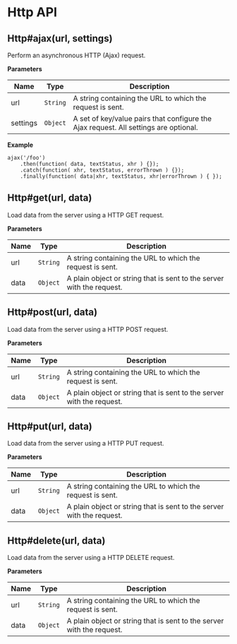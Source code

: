 # Http API

## Http#ajax(url, settings)

Perform an asynchronous HTTP (Ajax) request.

**Parameters**

Name | Type | Description
---  | ---  | ---
url | `String` | A string containing the URL to which the request is sent.
settings | `Object` | A set of key/value pairs that configure the Ajax request. All settings are optional.
**Example**

```
ajax('/foo')
    .then(function( data, textStatus, xhr ) {});
    .catch(function( xhr, textStatus, errorThrown ) {});
    .finally(function( data|xhr, textStatus, xhr|errorThrown ) { });
```


## Http#get(url, data)

Load data from the server using a HTTP GET request.

**Parameters**

Name | Type | Description
---  | ---  | ---
url | `String` | A string containing the URL to which the request is sent.
data | `Object` | A plain object or string that is sent to the server with the request.


## Http#post(url, data)

Load data from the server using a HTTP POST request.

**Parameters**

Name | Type | Description
---  | ---  | ---
url | `String` | A string containing the URL to which the request is sent.
data | `Object` | A plain object or string that is sent to the server with the request.


## Http#put(url, data)

Load data from the server using a HTTP PUT request.

**Parameters**

Name | Type | Description
---  | ---  | ---
url | `String` | A string containing the URL to which the request is sent.
data | `Object` | A plain object or string that is sent to the server with the request.


## Http#delete(url, data)

Load data from the server using a HTTP DELETE request.

**Parameters**

Name | Type | Description
---  | ---  | ---
url | `String` | A string containing the URL to which the request is sent.
data | `Object` | A plain object or string that is sent to the server with the request.



